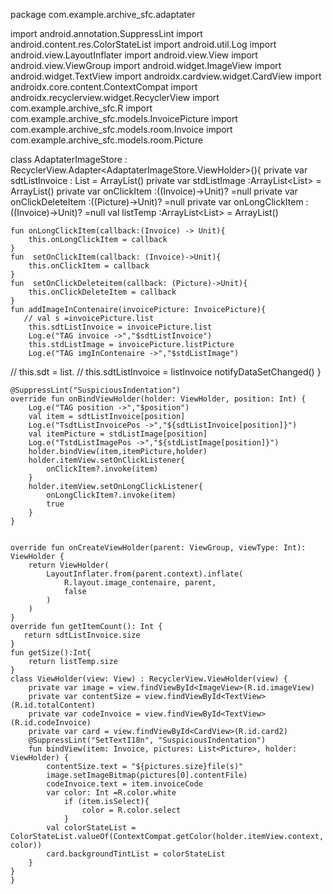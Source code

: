package com.example.archive_sfc.adaptater

import android.annotation.SuppressLint
import android.content.res.ColorStateList
import android.util.Log
import android.view.LayoutInflater
import android.view.View
import android.view.ViewGroup
import android.widget.ImageView
import android.widget.TextView
import androidx.cardview.widget.CardView
import androidx.core.content.ContextCompat
import androidx.recyclerview.widget.RecyclerView
import com.example.archive_sfc.R
import com.example.archive_sfc.models.InvoicePicture
import com.example.archive_sfc.models.room.Invoice
import com.example.archive_sfc.models.room.Picture

class AdaptaterImageStore : RecyclerView.Adapter<AdaptaterImageStore.ViewHolder>(){
private var sdtListInvoice : List<Invoice> = ArrayList()
private var stdListImage :ArrayList<List<Picture>> = ArrayList()
private var onClickItem :((Invoice)->Unit)? =null
private var onClickDeleteItem :((Picture)->Unit)? =null
private var onLongClickItem :((Invoice)->Unit)? =null
val listTemp :ArrayList<List<Picture>> = ArrayList()

    fun onLongClickItem(callback:(Invoice) -> Unit){
        this.onLongClickItem = callback
    }
    fun  setOnClickItem(callback: (Invoice)->Unit){
        this.onClickItem = callback
    }
    fun  setOnClickDeleteitem(callback: (Picture)->Unit){
        this.onClickDeleteItem = callback
    }
    fun addImageInContenaire(invoicePicture: InvoicePicture){
       // val s =invoicePicture.list
        this.sdtListInvoice = invoicePicture.list
        Log.e("TAG invoice ->","$sdtListInvoice")
        this.stdListImage = invoicePicture.listPicture
        Log.e("TAG imgInContenaire ->","$stdListImage")
//        this.sdt = list.
// this.sdtListInvoice = listInvoice
notifyDataSetChanged()
}


    @SuppressLint("SuspiciousIndentation")
    override fun onBindViewHolder(holder: ViewHolder, position: Int) {
        Log.e("TAG position ->","$position")
        val item = sdtListInvoice[position]
        Log.e("TsdtListInvoicePos ->","${sdtListInvoice[position]}")
        val itemPicture = stdListImage[position]
        Log.e("TstdListImagePos ->","${stdListImage[position]}")
        holder.bindView(item,itemPicture,holder)
        holder.itemView.setOnClickListener{
            onClickItem?.invoke(item)
        }
        holder.itemView.setOnLongClickListener{
            onLongClickItem?.invoke(item)
            true
        }
    }


    override fun onCreateViewHolder(parent: ViewGroup, viewType: Int): ViewHolder {
        return ViewHolder(
            LayoutInflater.from(parent.context).inflate(
                R.layout.image_contenaire, parent,
                false
            )
        )
    }
    override fun getItemCount(): Int {
       return sdtListInvoice.size
    }
    fun getSize():Int{
        return listTemp.size
    }
    class ViewHolder(view: View) : RecyclerView.ViewHolder(view) {
        private var image = view.findViewById<ImageView>(R.id.imageView)
        private var contentSize = view.findViewById<TextView>(R.id.totalContent)
        private var codeInvoice = view.findViewById<TextView>(R.id.codeInvoice)
        private var card = view.findViewById<CardView>(R.id.card2)
        @SuppressLint("SetTextI18n", "SuspiciousIndentation")
        fun bindView(item: Invoice, pictures: List<Picture>, holder: ViewHolder) {
            contentSize.text = "${pictures.size}file(s)"
            image.setImageBitmap(pictures[0].contentFile)
            codeInvoice.text = item.invoiceCode
            var color: Int =R.color.white
                if (item.isSelect){
                    color = R.color.select
                }
            val colorStateList = ColorStateList.valueOf(ContextCompat.getColor(holder.itemView.context, color))
            card.backgroundTintList = colorStateList
        }
    }
    }
